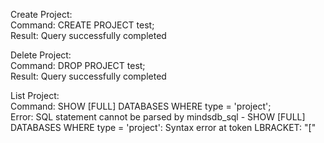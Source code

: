 Create Project:
<br/>
Command: CREATE PROJECT test;<br/>
Result: Query successfully completed<br/>

Delete Project:<br/>
Command: DROP PROJECT test;<br/>
Result: Query successfully completed<br/>


List Project:<br/>
Command: SHOW [FULL] DATABASES
WHERE type = 'project';<br/>
Error: SQL statement cannot be parsed by mindsdb_sql - SHOW [FULL] DATABASES
WHERE type = 'project': Syntax error at token LBRACKET: "["
